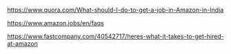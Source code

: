 https://www.quora.com/What-should-I-do-to-get-a-job-in-Amazon-in-India

https://www.amazon.jobs/en/faqs

https://www.fastcompany.com/40542717/heres-what-it-takes-to-get-hired-at-amazon
